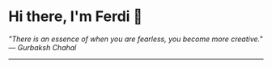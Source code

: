 <h1>Hi there, I'm Ferdi 👋</h1>

<p><em>
  "There is an essence of when you are fearless, you become more creative." — Gurbaksh Chahal
</em></p>

---
